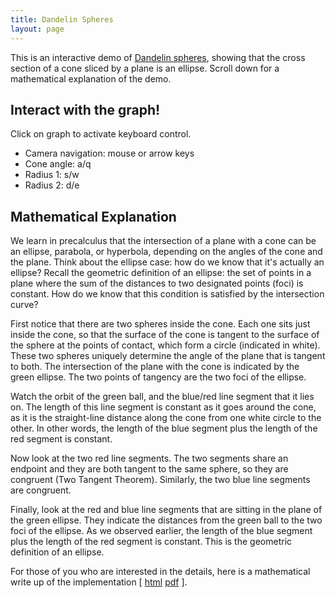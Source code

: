 ```yaml
---
title: Dandelin Spheres
layout: page
---
```



This is an interactive demo of [Dandelin
spheres](https://en.wikipedia.org/wiki/Dandelin_spheres), showing that the
cross section of a cone sliced by a plane is an ellipse.  Scroll down for a
mathematical explanation of the demo.

## Interact with the graph!

Click on graph to activate keyboard control.

* Camera navigation: mouse or arrow keys
* Cone angle: a/q
* Radius 1: s/w
* Radius 2: d/e

<canvas data-processing-sources="dandelin.pde 
                                 Cone.pde 
                                 CylinderNavigator.pde 
                                 DandelinSpheres.pde"></canvas>


## Mathematical Explanation

We learn in precalculus that the intersection of a plane with a cone can be an
ellipse, parabola, or hyperbola, depending on the angles of the cone and the
plane.  Think about the ellipse case:  how do we know that it's actually an
ellipse?  Recall the geometric definition of an ellipse:  the set of points in
a plane where the sum of the distances to two designated points (foci) is
constant.  How do we know that this condition is satisfied by the intersection
curve?

First notice that there are two spheres inside the cone.  Each one sits just
inside the cone, so that the surface of the cone is tangent to the surface of
the sphere at the points of contact, which form a circle (indicated in white).
These two spheres uniquely determine the angle of the plane that is tangent to
both.  The intersection of the plane with the cone is indicated by the green
ellipse.  The two points of tangency are the two foci of the ellipse.  

Watch the orbit of the green ball, and the blue/red line segment that it lies
on.  The length of this line segment is constant as it goes around the cone, as
it is the straight-line distance along the cone from one white circle to the
other.  In other words, the length of the blue segment plus the length of the
red segment is constant.  

Now look at the two red line segments.  The two segments share an endpoint and
they are both tangent to the same sphere, so they are congruent (Two Tangent
Theorem).  Similarly, the two blue line segments are congruent.

Finally, look at the red and blue line segments that are sitting in the plane
of the green ellipse.  They indicate the distances from the green ball to the
two foci of the ellipse.  As we observed earlier, the length of the blue
segment plus the length of the red segment is constant.   This is the geometric
definition of an ellipse.  

For those of you who are interested in the details, here is a mathematical
write up of the implementation [
[html](DandelinSpheres_ImplementationNotes/DandelinSpheres_ImplementationNotes.html)
[pdf](DandelinSpheres_ImplementationNotes/DandelinSpheres_ImplementationNotes.pdf) ].

